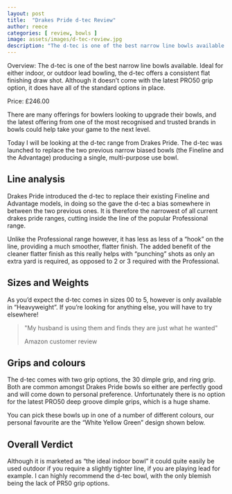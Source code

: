 ```yaml
---
layout: post
title:  "Drakes Pride d-tec Review"
author: reece
categories: [ review, bowls ]
image: assets/images/d-tec-review.jpg
description: "The d-tec is one of the best narrow line bowls available. Ideal for either indoor, or outdoor lead bowling, the d-tec offers a consistent flat finishing draw shot"
---
```


<div class="overview">

<p>
  
Overview: The d-tec is one of the best narrow line bowls available. Ideal for either indoor, or outdoor lead bowling, the d-tec offers a consistent flat finishing draw shot. Although it doesn’t come with the latest PRO50 grip option, it does have all of the standard options in place.

</p>

<p>
  
Price: £246.00

</p>

</div>

There are many offerings for bowlers looking to upgrade their bowls, and the latest offering from one of the most recognised and trusted brands in bowls could help take your game to the next level.

Today I will be looking at the d-tec range from Drakes Pride. The d-tec was launched to replace the two previous narrow biased bowls (the Fineline and the Advantage) producing a single, multi-purpose use bowl.

## Line analysis

Drakes Pride introduced the d-tec to replace their existing Fineline and Advantage models, in doing so the gave the d-tec a bias somewhere in between the two previous ones. It is therefore the narrowest of all current drakes pride ranges, cutting inside the line of the popular Professional range.

Unlike the Professional range however, it has less as less of a “hook” on the line, providing a much smoother, flatter finish. The added benefit of the cleaner flatter finish as this really helps with “punching” shots as only an extra yard is required, as opposed to 2 or 3 required with the Professional.

## Sizes and Weights

As you’d expect the d-tec comes in sizes 00 to 5, however is only available in “Heavyweight”. If you’re looking for anything else, you will have to try elsewhere!

> "My husband is using them and finds they are just what he wanted"
>
> Amazon customer review

## Grips and colours

The d-tec comes with two grip options, the 30 dimple grip, and ring grip. Both are common amongst Drakes Pride bowls so either are perfectly good and will come down to personal preference. Unfortunately there is no option for the latest PRO50 deep groove dimple grips, which is a huge shame.

You can pick these bowls up in one of a number of different colours, our personal favourite are the “White Yellow Green” design shown below.


## Overall Verdict
Although it is marketed as “the ideal indoor bowl” it could quite easily be used outdoor if you require a slightly tighter line, if you are playing lead for example. I can highly recommend the d-tec bowl, with the only blemish being the lack of PR50 grip options.

